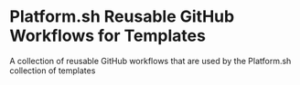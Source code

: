# Platform.sh Reusable GitHub Workflows for Templates

A collection of reusable GitHub workflows that are used by the Platform.sh collection of templates



